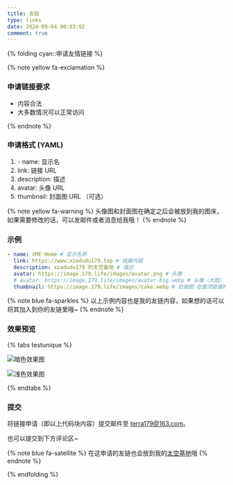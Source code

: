 ```yaml
---
title: 友链
type: links
date: 2024-09-04 00:03:02
comment: true
---
```

<style>
    .wl-reaction {
        display: none;
    }
</style>

{% folding cyan::申请友情链接 %}

{% note yellow fa-exclamation %}

### 申请链接要求

-   内容合法
-   大多数情况可以正常访问

{% endnote %}

### 申请格式 (YAML)

1. \- name: 显示名
2.   link: 链接 URL
3.   description: 描述
4.   avatar: 头像 URL
5.   thumbnail: 封面图 URL （可选）

{% note yellow fa-warning %}
头像图和封面图在确定之后会被放到我的图床，如果需要修改的话，可以发邮件或者消息给我哦！
{% endnote %}

### 示例

```yaml
- name: XME-Home # 显示名称
  link: https://www.xzadudu179.top # 链接内容
  description: xzadudu179 的太空基地 # 描述
  avatar: https://image.179.life/images/avatar.png # 头像 
  # avatar: https://image.179.life/images/avatar-big.webp # 头像（大图）
  thumbnail: https://image.179.life/images/cake.webp # 封面图 在置顶链接时才会显示
```

{% note blue fa-sparkles %}
以上示例内容也是我的友链内容，如果想的话可以将其加入到你的友链里哦~
{% endnote %}

### 效果预览

{% tabs testunique %}

<!-- tab 暗色主题-->

![暗色效果图](https://image.179.life/images/blog/example.webp)

<!-- endtab -->

<!-- tab 浅色主题-->

![浅色效果图](https://image.179.life/images/blog/example-light.webp)

<!-- endtab -->

{% endtabs %}

### 提交

将链接申请（即以上代码块内容）提交邮件至 terra179@163.com。

也可以提交到下方评论区~

{% note blue fa-satellite %}
在这申请的友链也会放到我的[太空基地](https://www.xzadudu179.top/)哦
{% endnote %}

{% endfolding %}
